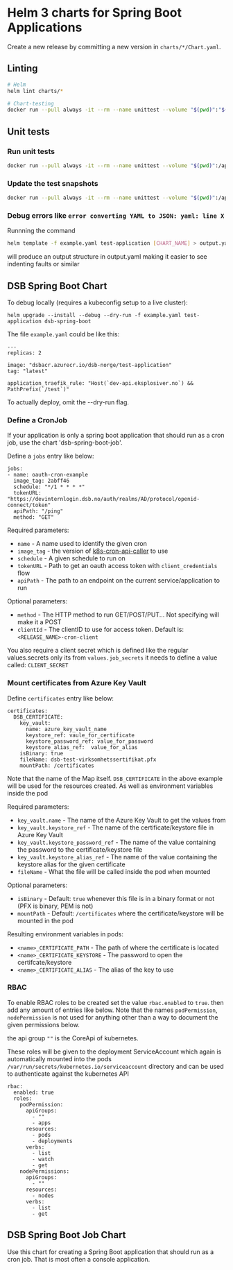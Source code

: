 # Helm 3 charts for Spring Boot Applications

Create a new release by committing a new version in `charts/*/Chart.yaml`.

## Linting
```bash
# Helm
helm lint charts/*

# Chart-testing
docker run --pull always -it --rm --name unittest --volume "$(pwd)":"$(pwd)" --workdir "$(pwd)" quay.io/helmpack/chart-testing ct lint --all --validate-maintainers=false
```

## Unit tests

### Run unit tests
```bash
docker run --pull always -it --rm --name unittest --volume "$(pwd)":/apps quintush/helm-unittest --helm3 charts/*
```

### Update the test snapshots
```bash
docker run --pull always -it --rm --name unittest --volume "$(pwd)":/apps quintush/helm-unittest --helm3 --update-snapshot charts/*
```

### Debug errors like `error converting YAML to JSON: yaml: line X`

Runnning the command
```bash
helm template -f example.yaml test-application [CHART_NAME] > output.yaml
```

will produce an output structure in output.yaml making it easier to see indenting faults or similar

## DSB Spring Boot Chart

To debug locally (requires a kubeconfig setup to a live cluster):

    helm upgrade --install --debug --dry-run -f example.yaml test-application dsb-spring-boot

The file `example.yaml` could be like this:

    ---
    replicas: 2

    image: "dsbacr.azurecr.io/dsb-norge/test-application"
    tag: "latest"

    application_traefik_rule: "Host(`dev-api.eksplosiver.no`) && PathPrefix(`/test`)"

To actually deploy, omit the --dry-run flag.

### Define a CronJob

If your application is only a spring boot application that should run as a cron job, use the chart 'dsb-spring-boot-job'.

Define a `jobs` entry like below:

    jobs:
    - name: oauth-cron-example
      image_tag: 2abff46
      schedule: "*/1 * * * *"
      tokenURL: "https://devinternlogin.dsb.no/auth/realms/AD/protocol/openid-connect/token"
      apiPath: "/ping"
      method: "GET"

Required parameters:
* `name` - A name used to identify the given cron
* `image_tag` - the version of [k8s-cron-api-caller](https://github.com/dsb-norge/k8s-cron-api-caller) to use
* `schedule` - A given schedule to run on
* `tokenURL` - Path to get an oauth access token with `client_credentials` flow
* `apiPath` - The path to an endpoint on the current service/application to run

Optional parameters:
* `method` - The HTTP method to run GET/POST/PUT... Not specifying will make it a POST
* `clientId` - The clientID to use for access token. Default is: `<RELEASE_NAME>-cron-client`


You also require a client secret which is defined like the regular values.secrets only its from `values.job_secrets`
it needs to define a value called: `CLIENT_SECRET`

### Mount certificates from Azure Key Vault

Define `certificates` entry like below:

    certificates:
      DSB_CERTIFICATE:
        key_vault:
          name: azure_key_vault_name
          keystore_ref: vaule_for_certificate
          keystore_password_ref: value_for_password
          keystore_alias_ref:  value_for_alias
        isBinary: true
        fileName: dsb-test-virksomhetssertifikat.pfx
        mountPath: /certificates

Note that the name of the Map itself. `DSB_CERTIFICATE` in the above example will be used for the resources
created. As well as environment variables inside the pod

Required parameters:
* `key_vault.name` - The name of the Azure Key Vault to get the values from
* `key_vault.keystore_ref` - The name of the certificate/keystore file in Azure Key Vault
* `key_vault.keystore_password_ref` - The name of the value containing the password to the certificate/keystore file
* `key_vault.keystore_alias_ref` - The name of the value containing the keystore alias for the given certificate
* `fileName` - What the file will be called inside the pod when mounted

Optional parameters:
* `isBinary` - Default: `true` whenever this file is in a binary format or not (PFX is binary, PEM is not)
* `mountPath` - Default: `/certificates` where the certificate/keystore will be mounted in the pod

Resulting environment variables in pods:
* `<name>_CERTIFICATE_PATH` - The path of where the certificate is located
* `<name>_CERTIFICATE_KEYSTORE` - The password to open the certifcate/keystore
* `<name>_CERTIFICATE_ALIAS` - The alias of the key to use


### RBAC

To enable RBAC roles to be created set the value `rbac.enabled` to `true`.
then add any amount of entries like below. Note that the names `podPermission`, `nodePermission` is not
used for anything other than a way to document the given permissions below.

the api group `""` is the CoreApi of kubernetes.

These roles will be given to the deployment ServiceAccount which again is automatically mounted into the pods `/var/run/secrets/kubernetes.io/serviceaccount`
directory and can be used to authenticate against the kubernetes API

```
rbac:
  enabled: true
  roles:
    podPermission:
      apiGroups:
        - ""
        - apps
      resources:
        - pods
        - deployments
      verbs:
        - list
        - watch
        - get
    nodePermissions:
      apiGroups:
        - ""
      resources:
        - nodes
      verbs:
        - list
        - get
```

## DSB Spring Boot Job Chart

Use this chart for creating a Spring Boot application that should run as a cron job. That is most often a console application.
